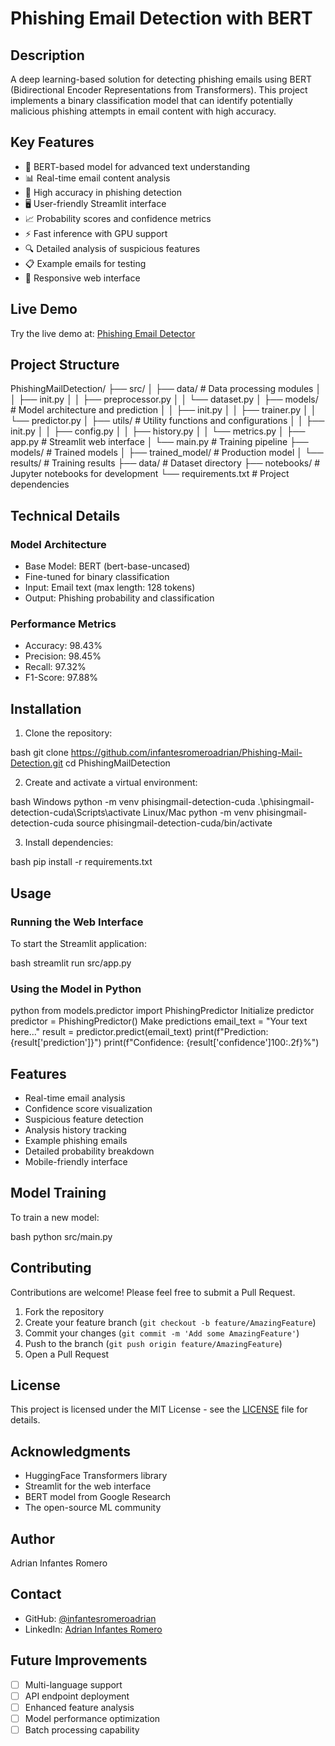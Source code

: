 # Phishing Email Detection with BERT

## Description
A deep learning-based solution for detecting phishing emails using BERT (Bidirectional Encoder Representations from Transformers). This project implements a binary classification model that can identify potentially malicious phishing attempts in email content with high accuracy.

## Key Features
- 🤖 BERT-based model for advanced text understanding
- 📊 Real-time email content analysis
- 🎯 High accuracy in phishing detection
- 🖥️ User-friendly Streamlit interface
- 📈 Probability scores and confidence metrics
- ⚡ Fast inference with GPU support
- 🔍 Detailed analysis of suspicious features
- 📋 Example emails for testing
- 📱 Responsive web interface

## Live Demo
Try the live demo at: [Phishing Email Detector](https://phishing-mail-detection.streamlit.app/)

## Project Structure 

PhishingMailDetection/
├── src/
│ ├── data/ # Data processing modules
│ │ ├── init.py
│ │ ├── preprocessor.py
│ │ └── dataset.py
│ ├── models/ # Model architecture and prediction
│ │ ├── init.py
│ │ ├── trainer.py
│ │ └── predictor.py
│ ├── utils/ # Utility functions and configurations
│ │ ├── init.py
│ │ ├── config.py
│ │ ├── history.py
│ │ └── metrics.py
│ ├── app.py # Streamlit web interface
│ └── main.py # Training pipeline
├── models/ # Trained models
│ ├── trained_model/ # Production model
│ └── results/ # Training results
├── data/ # Dataset directory
├── notebooks/ # Jupyter notebooks for development
└── requirements.txt # Project dependencies


## Technical Details

### Model Architecture
- Base Model: BERT (bert-base-uncased)
- Fine-tuned for binary classification
- Input: Email text (max length: 128 tokens)
- Output: Phishing probability and classification

### Performance Metrics
- Accuracy: 98.43%
- Precision: 98.45%
- Recall: 97.32%
- F1-Score: 97.88%

## Installation

1. Clone the repository:

bash
git clone https://github.com/infantesromeroadrian/Phishing-Mail-Detection.git
cd PhishingMailDetection


2. Create and activate a virtual environment:

bash
Windows
python -m venv phisingmail-detection-cuda
.\phisingmail-detection-cuda\Scripts\activate
Linux/Mac
python -m venv phisingmail-detection-cuda
source phisingmail-detection-cuda/bin/activate



3. Install dependencies:

bash
pip install -r requirements.txt



## Usage

### Running the Web Interface
To start the Streamlit application:


bash
streamlit run src/app.py



### Using the Model in Python

python
from models.predictor import PhishingPredictor
Initialize predictor
predictor = PhishingPredictor()
Make predictions
email_text = "Your text here..."
result = predictor.predict(email_text)
print(f"Prediction: {result['prediction']}")
print(f"Confidence: {result['confidence']100:.2f}%")



## Features
- Real-time email analysis
- Confidence score visualization
- Suspicious feature detection
- Analysis history tracking
- Example phishing emails
- Detailed probability breakdown
- Mobile-friendly interface

## Model Training
To train a new model:


bash
python src/main.py


## Contributing
Contributions are welcome! Please feel free to submit a Pull Request.

1. Fork the repository
2. Create your feature branch (`git checkout -b feature/AmazingFeature`)
3. Commit your changes (`git commit -m 'Add some AmazingFeature'`)
4. Push to the branch (`git push origin feature/AmazingFeature`)
5. Open a Pull Request

## License
This project is licensed under the MIT License - see the [LICENSE](LICENSE) file for details.

## Acknowledgments
- HuggingFace Transformers library
- Streamlit for the web interface
- BERT model from Google Research
- The open-source ML community

## Author
Adrian Infantes Romero

## Contact
- GitHub: [@infantesromeroadrian](https://github.com/infantesromeroadrian)
- LinkedIn: [Adrian Infantes Romero](https://www.linkedin.com/in/adrian-infantes-romero/)

## Future Improvements
- [ ] Multi-language support
- [ ] API endpoint deployment
- [ ] Enhanced feature analysis
- [ ] Model performance optimization
- [ ] Batch processing capability